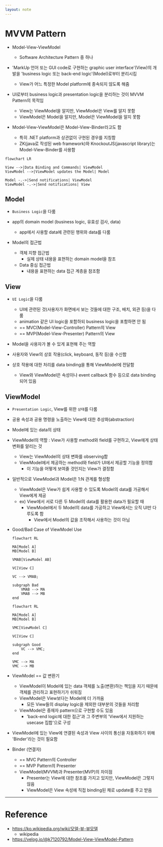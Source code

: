 ```yaml
---
layout: note
---
```


# MVVM Pattern

- Model-View-ViewModel
    - Software Architecture Pattern 중 하나

- 'MarkUp 언어 또는 GUI code로 구현하는 graphic user interface'(View)의 개발을 'business logic 또는 back-end logic'(Model)로부터 분리시킴
    - View가 어느 특정한 Model platform에 종속되지 않도록 해줌

- UI로부터 business logic과 presentation logic을 분리하는 것이 MVVM Pattern의 목적임
    - View는 ViewModel을 알지만, ViewModel은 View를 알지 못함
    - ViewModel은 Model을 알지만, Model은 ViewModel을 알지 못함

- Model-View-ViewModel은 Model-View-Binder라고도 함
    - 특히 .NET platform과 상관없이 구현된 경우를 지칭함
    - ZK(java로 작성된 web framework)와 KnockoutJS(javascript library)는 Model-View-Binder를 사용함


```mermaid
flowchart LR

View -->|Data Binding and Commands| ViewModel
ViewModel -->|ViewModel updates the Model| Model

Model -.->|Send notifications| ViewModel
ViewModel -.->|Send notifications| View
```




## Model

- `Business Logic`을 다룸
- app의 domain model (business logic, 유효성 검사, data)
    - app에서 사용할 data에 관련된 행위와 data를 다룸

- Model의 접근법
    - 객체 지향 접근법
        - 실제 상태 내용을 표현하는 domain model을 참조
    - Data 중심 접근법
        - 내용을 표현하는 data 접근 계층을 참조함




## View

- `UI Logic`을 다룸
    - UI에 관련된 것(사용자가 화면에서 보는 것들에 대한 구조, 배치, 외관 등)을 다룸
    - animation 같은 UI logic을 포함하되 business logic을 포함하면 안 됨
    - == MVC(Model-View-Controller) Pattern의 View
    - == MVP(Model-View-Presenter) Pattern의 View

- Model을 사용자가 볼 수 있게 표현해 주는 역할
- 사용자와 View의 상호 작용(click, keyboard, 동작 등)을 수신함
- 상호 작용에 대한 처리를 data binding을 통해 ViewModel에 전달함
    - View와 ViewModel은 속성이나 event callback 함수 등으로 data binding되어 있음




## ViewModel

- `Presentation Logic`, View를 위한 `상태`를 다룸
- 공용 속성과 공용 명령을 노출하는 View에 대한 추상화(abstraction)
- Model에 있는 data의 상태

- ViewModel의 역할 : View가 사용할 method와 field를 구현하고, View에게 상태 변화를 알리는 것
    - View는 ViewModel의 상태 변화를 observing함
    - ViewModel에서 제공하는 method와 field가 UI에서 제공할 기능을 정의함
        - 이 기능을 어떻게 보여줄 것인지는 View가 결정함

- 일반적으로 ViewModel과 Model은 1:N 관계를 형성함
    - ViewModel은 View가 쉽게 사용할 수 있도록 Model의 data를 가공해서 View에게 제공
    - ex) View에서 서로 다른 두 Model의 data를 활용한 data가 필요할 때
        - ViewModel에서 두 Model의 data를 가공하고 View에서는 오직 UI만 다루도록 함
            - View에서 Model의 값을 조작해서 사용하는 것이 아님

- Good/Bad Case of ViewModel Use
    ```mermaid
    flowchart RL

    MA[Model A]
    MB[Model B]

    VMAB[ViewModel AB]

    VC[View C]

    VC --> VMAB;

    subgraph Bad
        VMAB --> MA
        VMAB --> MB
    end
    ```
    ```mermaid
    flowchart RL

    MA[Model A]
    MB[Model B]

    VMC[ViewModel C]

    VC[View C]

    subgraph Good
        VC --> VMC;
    end

    VMC --> MA
    VMC --> MB
    ```

- ViewModel == 값 변환기
    - ViewModel이 Model에 있는 data 객체를 노출(변환)하는 책임을 지기 때문에 객체를 관리하고 표현하기가 쉬워짐
    - ViewModel은 View보다는 Model에 더 가까움
        - 모든 View들의 display logic을 제외한 대부분의 것들을 처리함
    - ViewModel은 중재자 pattern으로 구현할 수도 있음
        - 'back-end logic에 대한 접근'과 그 주변부의 'View에서 지원하는 usecase 집합'으로 구성

- ViewModel에 있는 View에 연결된 속성과 View 사이의 통신을 자동화하기 위해 'Binder'라는 것이 필요함
- Binder (연결자)
    - == MVC Pattern의 Controller
    - == MVP Pattern의 Presenter
    - ViewModel(MVVM)과 Presenter(MVP)의 차이점
        - Presenter는 View에 대한 참조를 가지고 있지만, ViewModel은 그렇지 않음
        - ViewModel은 View 속성에 직접 binding된 채로 update를 주고 받음




---




# Reference

- https://ko.wikipedia.org/wiki/모델-뷰-뷰모델
    - wikipedia
- https://velog.io/@k7120792/Model-View-ViewModel-Pattern